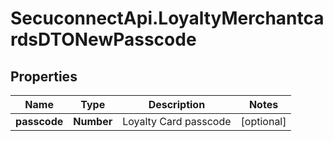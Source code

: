 # SecuconnectApi.LoyaltyMerchantcardsDTONewPasscode

## Properties
Name | Type | Description | Notes
------------ | ------------- | ------------- | -------------
**passcode** | **Number** | Loyalty Card passcode | [optional] 



